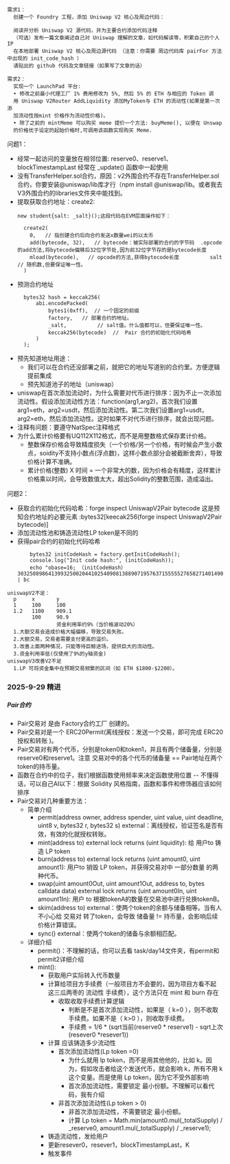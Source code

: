 ```
需求1：
  创建一个 Foundry 工程，添加 Uniswap V2 核心及周边代码：

  阅读并分析 Uniswap V2 源代码，并为主要合约添加代码注释
  （可选）发布一篇文章阐述自己对 Uniswap 理解的文章，如代码解读等，积累自己的个人 IP
  在本地部署 Uniswap V2 核心及周边源代码 （注意：你需要 周边代码库 pairFor 方法中出现的 init_code_hash ）
  请贴出的 github 代码及文章链接（如果写了文章的话）

需求2：
  实现一个 LaunchPad 平台:
  • 修改之前最小代理工厂 1% 费用修改为 5%, 然后 5% 的 ETH 与相应的 Token 调
  用 Uniswap V2Router AddLiquidity 添加MyToken与 ETH 的流动性(如果是第一次添
  加流动性按mint 价格作为流动性价格)。
  • 除了之前的 mintMeme 可以购买 meme 提价一个方法: buyMeme(), 以便在 Unswap
  的价格优于设定的起始价格时,可调用该函数实现购买 Meme.

``` 

问题1：
  - 经常一起访问的变量放在相邻位置: reserve0、reserve1、blockTimestampLast 经常在 _update() 函数中一起使用
  - 没有TransferHelper.sol合约，原因：v2外围合约不存在TransferHelper.sol合约，你要安装@uniswap/lib库才行（npm install @uniswap/lib。或者我去V3外围合约的libraries文件夹中能找到。
  - 提取获取合约地址：create2: 
    ```
    new student{salt: _salt}();这段代码在EVM层面操作如下：

      create2(
        0,   // 指创建合约后向合约发送x数量wei的以太币
        add(bytecode, 32),   // bytecode：被实际部署的合约的字节码  .opcode的add方法,将bytecode偏移后32位字节处,因为前32位字节存的是bytecode长度
        mload(bytecode),   // opcode的方法,获得bytecode长度          salt   // 随机数,但要保证唯一性。
      )
    ```
  - 预测合约地址
    ```
      bytes32 hash = keccak256(
          abi.encodePacked(
              bytes1(0xff),  // 一个固定的前缀 
              factory,   // 部署合约的地址。
              _salt,          // salt值。什么值都可以，但要保证唯一性。
              keccak256(bytecode)  //  Pair 合约的初始化代码哈希
          )
      );
    ```
  - 预先知道地址用途：
    - 我们可以在合约还没部署之前，就把它的地址写道别的合约里。方便逻辑提前集成
    - 预先知道池子的地址（uniswap）
  - uniswap在首次添加流动时，为什么需要对代币进行排序：因为不止一次添加流动性。假设添加流动性方法：function(arg1,arg2)，首次我们设置arg1=eth，arg2=usdt，然后添加流动性。第二次我们设置arg1=usdt，arg2=eth，然后添加流动性。这时如果不对代币进行排序，就会出现问题。
  - 注释有问题：要遵守NatSpec注释格式
  - 为什么累计价格要有UQ112X112格式，而不是用整数格式保存累计价格。
    - 整数保存价格会导致精度损失（一个价格/另一个价格，有时候会产生小数点，soidity不支持小数点(浮点数)，这样小数点部分会被截断舍弃），导致价格计算不准确。
    - 累计价格(整数) X 时间 = 一个非常大的数，因为价格会有精度，这样累计价格乘以时间，会导致数值太大，超出Solidity的整数范围，造成溢出。

    
问题2：
  - 获取合约初始化代码哈希：forge inspect UniswapV2Pair bytecode
    这是预知合约地址的必要元素 :bytes32[keecak256(forge inspect UniswapV2Pair bytecode)]
  - 添加流动性池和铸造流动性LP token是不同的
  - 获得pair合约的初始化代码哈希
    ```
        bytes32 initCodeHash = factory.getInitCodeHash();
        console.log("Init code hash:", (initCodeHash));
        echo "obase=16; （initCodeHash）3032508986413993250020441025409081388907195763715555527658271401490369535019" | bc
    ```

```
uniswapV2不足：
  p     x       y
  1     100     100
  1.2   1100    909.1
        100     90.9
                资金利用率约9%（当价格波动20%）
  1.大额交易会造成价格大幅偏移，导致交易失败。
  2.大额交易，交易者需要支付更高的溢价。
  3.改善上面两种情况，只能等待巨鲸进场，提供巨大的流动性。
  3.资金利用率低(仅使用了9%的y轴资金)
uniswapV3改善V2不足
  1.LP 可将资金集中在预期交易频繁的区间（如 ETH $1800-$2200）。
``` 

### 2025-9-29 精进
##### Pair合约
 - Pair交易对 是由 Factory合约工厂 创建的。
 - Pair交易对是一个 ERC20Permit(离线授权：发送一个交易，即可完成 ERC20授权和转账 )。
 - Pair交易对有两个代币，分别是token0和token1，并且有两个储备量，分别是reserve0和reserve1。注意 交易对中的各个代币的储备量 == Pair地址在两个token的持币量。 
 - 函数在合约中的位子，我们根据函数使用频率来决定函数使用位置 -- 不懂得话，可以自己AI以下：根据 Solidity 风格指南，函数和事件和修饰器应该如何排序
 - Pair交易对几种重要方法：
   - 简单介绍
     - permit(address owner, address spender, uint value, uint deadline, uint8 v, bytes32 r, bytes32 s) external：离线授权，验证签名是否有效，有效的化就授权转账。
     - mint(address to) external lock returns (uint liquidity): 给 用户to 铸造 LP token 
     - burn(address to) external lock returns (uint amount0, uint amount1): 用户to 销毁 LP token，并获得交易对中 一部分数量 的两种代币。
     - swap(uint amount0Out, uint amount1Out, address to, bytes calldata data) external lock returns (uint amount0In, uint amount1In): 用户 to 根据tokenA的数量在交易池中进行兑换tokenB。
     - skim(address to) external：使两个token的余额与储备相等。当有人不小心给 交易对 转了token，会导致 储备量 != 持币量，会影响后续价格计算错误。
     - sync() external：使两个token的储备与余额相匹配。
    - 详细介绍
      - permit()：不理解的话，你可以去看 task/day14文件夹，有permit和permit2详细介绍
      - mint():
        - 获取用户实际转入代币数量
        - 计算给项目方手续费（一般项目方不会要的，因为项目方看不起 这三瓜两枣的 流动性 手续费），这个方法只在 mint 和 burn 存在
          - 收取收取手续费计算逻辑
            - 判断是不是首次添加流动性，如果是（ k=0 ），则不收取手续费。如果不是（ k>0 ），则收取手续费。
            - 手续费 = 1/6 * (sqrt当前(reserve0 * reserve1) - sqrt上次(resever0 *resever1))
        - 计算 应该铸造多少流动性
          - 首次添加流动性(Lp token =0)
            - 为什么就用 lp token，而不是用其他他的，比如 k。因为，假如攻击者给这个发送代币，就会影响 k，所有不用 k 这个变量。而是使用 Lp token，因为它不受外部影响
            - 首次添加流动性，需要锁定 最小份额。不理解可以看代码，我有介绍
          - 非首次添加流动性(Lp token > 0)
            - 非首次添加流动性，不需要锁定 最小份额。
            - 计算 Lp token = Math.min(amount0.mul(_totalSupply) / _reserve0, amount1.mul(_totalSupply) / _reserve1);
        - 铸造流动性，发给用户
        - 更新resever0，resever1，blockTimestampLast，K
        - 触发事件


